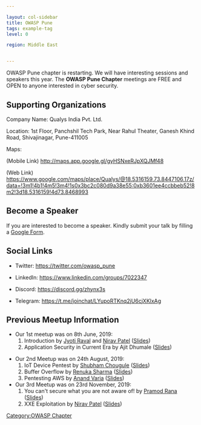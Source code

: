 ```yaml
---

layout: col-sidebar
title: OWASP Pune
tags: example-tag
level: 0

region: Middle East


---
```

OWASP Pune chapter is restarting. We will have interesting sessions and
speakers this year. The **OWASP Pune Chapter** meetings are FREE and
OPEN to anyone interested in cyber security.

## Supporting Organizations

Company Name: Qualys India Pvt. Ltd.

Location: 1st Floor, Panchshil Tech Park, Near Rahul Theater, Ganesh
Khind Road, Shivajinagar, Pune-411005

Maps:

(Mobile Link) <http://maps.app.google.gl/gyHSNxeRJpXQJMf48>

(Web Link)
<https://www.google.com/maps/place/Qualys/@18.5316159,73.8447106,17z/data=!3m1!4b1!4m5!3m4!1s0x3bc2c080d9a38e55:0xb3601ee4ccbbeb52!8m2!3d18.5316159!4d73.8468993>

## Become a Speaker

If you are interested to become a speaker. Kindly submit your talk by
filling a [Google
Form](https://docs.google.com/forms/d/1nTu79MZWNVOrUDh09T9iPiIFiG58q0x53gTvaDJOz68).

## Social Links

  - Twitter: <https://twitter.com/owasp_pune>

<!-- end list -->

  - LinkedIn: <https://www.linkedin.com/groups/7022347>

<!-- end list -->

  - Discord: <https://discord.gg/zhynx3s>

<!-- end list -->

  - Telegram: <https://t.me/joinchat/LYupoRTKnq2jU6cjXKlxAg>

## Previous Meetup Information

  - Our 1st meetup was on 8th June, 2019:
    1.  Introduction by [Jyoti Raval](https://twitter.com/JenyRaval) and
        [Nirav Patel](https://twitter.com/niravvhackky)
        ([Slides](/www-pdf-archive/File:1._OWASP_Pune_First_Meetup.pdf))
    2.  Application Security in Current Era by Ajit Dhumale
        ([Slides](/www-pdf-archive/File:Application_Security_in_Current_Era_-_Ajit_Dhumale.pdf))

<!-- end list -->

  - Our 2nd Meetup was on 24th August, 2019:
    1.  IoT Device Pentest by [Shubham
        Chougule](https://twitter.com/shubhamtc)
        ([Slides](/www-pdf-archive/File:IoT_Device_Pentest_by_Shubham_Chougule.pdf))
    2.  Buffer Overflow by [Renuka
        Sharma](https://twitter.com/renusharma3031)
        ([Slides](/www-pdf-archive/File:Buffer_overflow_by_Renuka_Sharma.pdf))
    3.  Pentesting AWS by [Anand Varia](https://twitter.com/_0xVariable)
        ([Slides](/www-pdf-archive/File:Pentesting_AWS_by_Anand_Varia.pdf))
  - Our 3rd Meetup was on 23rd November, 2019:
    1.  You can't secure what you are not aware of\! by [Pramod
        Rana](https://twitter.com/iamvarchashva)
        ([Slides](https://drive.google.com/file/d/1mk0kjoPt6mbQhilJ0zyIQYmmLtp90yHo/view?usp=sharing))
    2.  XXE Exploitation by [Nirav
        Patel](https://twitter.com/nirav4peace)
        ([Slides](/www-pdf-archive/File:XXE_Exploitation.pdf))

[Category:OWASP Chapter](Category:OWASP_Chapter )
